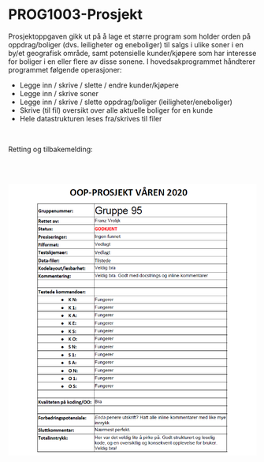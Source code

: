 # PROG1003-Prosjekt

Prosjektoppgaven gikk ut på å lage et større program som holder orden på oppdrag/boliger (dvs. leiligheter og eneboliger) til salgs i ulike soner i en by/et geografisk område, samt potensielle kunder/kjøpere som har interesse for boliger i en eller flere av disse sonene. I hovedsakprogrammet håndterer programmet følgende operasjoner:
* Legge inn / skrive / slette / endre kunder/kjøpere
* Legge inn / skrive soner
* Legge inn / skrive / slette oppdrag/boliger (leiligheter/eneboliger)
* Skrive (til fil) oversikt over alle aktuelle boliger for en kunde
* Hele datastrukturen leses fra/skrives til filer

<br />

Retting og tilbakemelding:

<br />
<br />

![picture](Tilbakemelding.PNG)
